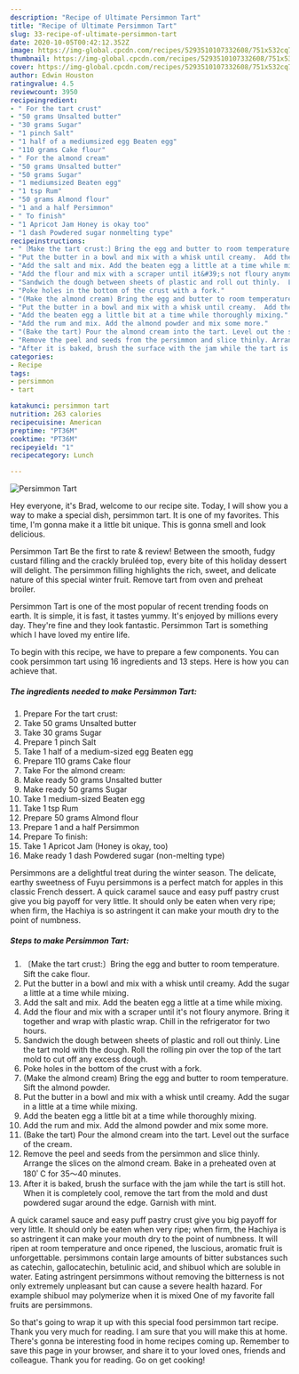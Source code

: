 ```yaml
---
description: "Recipe of Ultimate Persimmon Tart"
title: "Recipe of Ultimate Persimmon Tart"
slug: 33-recipe-of-ultimate-persimmon-tart
date: 2020-10-05T00:42:12.352Z
image: https://img-global.cpcdn.com/recipes/5293510107332608/751x532cq70/persimmon-tart-recipe-main-photo.jpg
thumbnail: https://img-global.cpcdn.com/recipes/5293510107332608/751x532cq70/persimmon-tart-recipe-main-photo.jpg
cover: https://img-global.cpcdn.com/recipes/5293510107332608/751x532cq70/persimmon-tart-recipe-main-photo.jpg
author: Edwin Houston
ratingvalue: 4.5
reviewcount: 3950
recipeingredient:
- " For the tart crust"
- "50 grams Unsalted butter"
- "30 grams Sugar"
- "1 pinch Salt"
- "1 half of a mediumsized egg Beaten egg"
- "110 grams Cake flour"
- " For the almond cream"
- "50 grams Unsalted butter"
- "50 grams Sugar"
- "1 mediumsized Beaten egg"
- "1 tsp Rum"
- "50 grams Almond flour"
- "1 and a half Persimmon"
- " To finish"
- "1 Apricot Jam Honey is okay too"
- "1 dash Powdered sugar nonmelting type"
recipeinstructions:
- "〔Make the tart crust:〕Bring the egg and butter to room temperature. Sift the cake flour."
- "Put the butter in a bowl and mix with a whisk until creamy.  Add the sugar  a little at a time while mixing."
- "Add the salt and mix. Add the beaten egg a little at a time while mixing."
- "Add the flour and mix with a scraper until it&#39;s not floury anymore.  Bring it together and wrap with plastic wrap.  Chill in the refrigerator for two hours."
- "Sandwich the dough between sheets of plastic and roll out thinly.  Line the tart mold with the dough. Roll the rolling pin over the top of the tart mold to cut off any excess dough."
- "Poke holes in the bottom of the crust with a fork."
- "(Make the almond cream) Bring the egg and butter to room temperature. Sift the almond powder."
- "Put the butter in a bowl and mix with a whisk until creamy.  Add the sugar in a little at a time while mixing."
- "Add the beaten egg a little bit at a time while thoroughly mixing."
- "Add the rum and mix. Add the almond powder and mix some more."
- "(Bake the tart) Pour the almond cream into the tart. Level out the surface of the cream."
- "Remove the peel and seeds from the persimmon and slice thinly. Arrange the slices on the almond cream. Bake in a preheated oven at 180ﾟC for 35～40 minutes."
- "After it is baked, brush the surface with the jam while the tart is still hot. When it is completely cool, remove the tart from the mold and dust powdered sugar around the edge.  Garnish with mint."
categories:
- Recipe
tags:
- persimmon
- tart

katakunci: persimmon tart 
nutrition: 263 calories
recipecuisine: American
preptime: "PT36M"
cooktime: "PT36M"
recipeyield: "1"
recipecategory: Lunch

---
```



![Persimmon Tart](https://img-global.cpcdn.com/recipes/5293510107332608/751x532cq70/persimmon-tart-recipe-main-photo.jpg)

Hey everyone, it's Brad, welcome to our recipe site. Today, I will show you a way to make a special dish, persimmon tart. It is one of my favorites. This time, I'm gonna make it a little bit unique. This is gonna smell and look delicious.

Persimmon Tart Be the first to rate &amp; review! Between the smooth, fudgy custard filling and the crackly bruléed top, every bite of this holiday dessert will delight. The persimmon filling highlights the rich, sweet, and delicate nature of this special winter fruit. Remove tart from oven and preheat broiler.

Persimmon Tart is one of the most popular of recent trending foods on earth. It is simple, it is fast, it tastes yummy. It's enjoyed by millions every day. They're fine and they look fantastic. Persimmon Tart is something which I have loved my entire life.


To begin with this recipe, we have to prepare a few components. You can cook persimmon tart using 16 ingredients and 13 steps. Here is how you can achieve that.

<!--inarticleads1-->

##### The ingredients needed to make Persimmon Tart:

1. Prepare  For the tart crust:
1. Take 50 grams Unsalted butter
1. Take 30 grams Sugar
1. Prepare 1 pinch Salt
1. Take 1 half of a medium-sized egg Beaten egg
1. Prepare 110 grams Cake flour
1. Take  For the almond cream:
1. Make ready 50 grams Unsalted butter
1. Make ready 50 grams Sugar
1. Take 1 medium-sized Beaten egg
1. Take 1 tsp Rum
1. Prepare 50 grams Almond flour
1. Prepare 1 and a half Persimmon
1. Prepare  To finish:
1. Take 1 Apricot Jam (Honey is okay, too)
1. Make ready 1 dash Powdered sugar (non-melting type)


Persimmons are a delightful treat during the winter season. The delicate, earthy sweetness of Fuyu persimmons is a perfect match for apples in this classic French dessert. A quick caramel sauce and easy puff pastry crust give you big payoff for very little. It should only be eaten when very ripe; when firm, the Hachiya is so astringent it can make your mouth dry to the point of numbness. 

<!--inarticleads2-->

##### Steps to make Persimmon Tart:

1. 〔Make the tart crust:〕Bring the egg and butter to room temperature. Sift the cake flour.
1. Put the butter in a bowl and mix with a whisk until creamy.  Add the sugar  a little at a time while mixing.
1. Add the salt and mix. Add the beaten egg a little at a time while mixing.
1. Add the flour and mix with a scraper until it&#39;s not floury anymore.  Bring it together and wrap with plastic wrap.  Chill in the refrigerator for two hours.
1. Sandwich the dough between sheets of plastic and roll out thinly.  Line the tart mold with the dough. Roll the rolling pin over the top of the tart mold to cut off any excess dough.
1. Poke holes in the bottom of the crust with a fork.
1. (Make the almond cream) Bring the egg and butter to room temperature. Sift the almond powder.
1. Put the butter in a bowl and mix with a whisk until creamy.  Add the sugar in a little at a time while mixing.
1. Add the beaten egg a little bit at a time while thoroughly mixing.
1. Add the rum and mix. Add the almond powder and mix some more.
1. (Bake the tart) Pour the almond cream into the tart. Level out the surface of the cream.
1. Remove the peel and seeds from the persimmon and slice thinly. Arrange the slices on the almond cream. Bake in a preheated oven at 180ﾟC for 35～40 minutes.
1. After it is baked, brush the surface with the jam while the tart is still hot. When it is completely cool, remove the tart from the mold and dust powdered sugar around the edge.  Garnish with mint.


A quick caramel sauce and easy puff pastry crust give you big payoff for very little. It should only be eaten when very ripe; when firm, the Hachiya is so astringent it can make your mouth dry to the point of numbness. It will ripen at room temperature and once ripened, the luscious, aromatic fruit is unforgettable. persimmons contain large amounts of bitter substances such as catechin, gallocatechin, betulinic acid, and shibuol which are soluble in water. Eating astringent persimmons without removing the bitterness is not only extremely unpleasant but can cause a severe health hazard. For example shibuol may polymerize when it is mixed One of my favorite fall fruits are persimmons. 

So that's going to wrap it up with this special food persimmon tart recipe. Thank you very much for reading. I am sure that you will make this at home. There's gonna be interesting food in home recipes coming up. Remember to save this page in your browser, and share it to your loved ones, friends and colleague. Thank you for reading. Go on get cooking!
